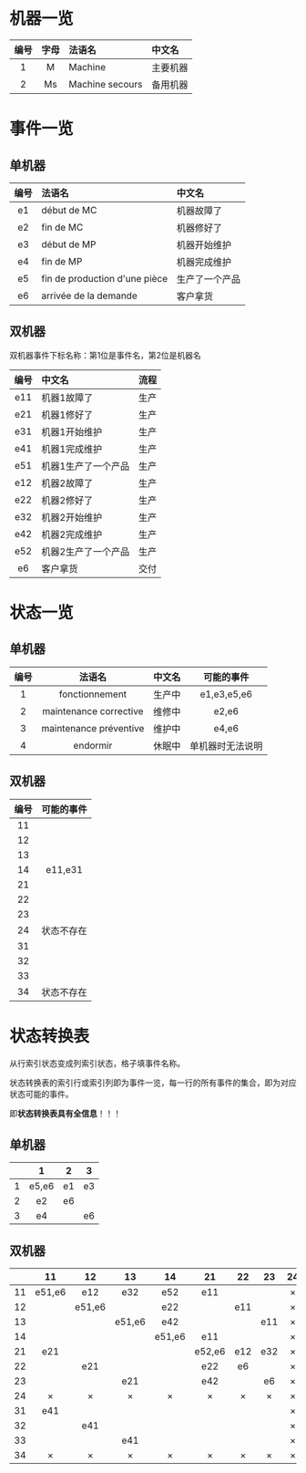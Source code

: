 # 机器一览
| 编号  | 字母  | 法语名          | 中文名   |
| :---: | :---: | :-------------- | :------- |
|   1   |   M   | Machine         | 主要机器 |
|   2   |  Ms   | Machine secours | 备用机器 |

# 事件一览
## 单机器

| 编号  | 法语名                        | 中文名         |
| :---: | :---------------------------- | :------------- |
|  e1   | début de MC                   | 机器故障了     |
|  e2   | fin de MC                     | 机器修好了     |
|  e3   | début de MP                   | 机器开始维护   |
|  e4   | fin de MP                     | 机器完成维护   |
|  e5   | fin de production d'une pièce | 生产了一个产品 |
|  e6   | arrivée de la demande         | 客户拿货       |

## 双机器

双机器事件下标名称：第1位是事件名，第2位是机器名

| 编号  | 中文名              | 流程  |
| :---: | :------------------ | :---: |
|  e11  | 机器1故障了         | 生产  |
|  e21  | 机器1修好了         | 生产  |
|  e31  | 机器1开始维护       | 生产  |
|  e41  | 机器1完成维护       | 生产  |
|  e51  | 机器1生产了一个产品 | 生产  |
|  e12  | 机器2故障了         | 生产  |
|  e22  | 机器2修好了         | 生产  |
|  e32  | 机器2开始维护       | 生产  |
|  e42  | 机器2完成维护       | 生产  |
|  e52  | 机器2生产了一个产品 | 生产  |
|  e6   | 客户拿货            | 交付  |

# 状态一览
## 单机器

| 编号  |         法语名         | 中文名 |    可能的事件    |
| :---: | :--------------------: | :----- | :--------------: |
|   1   |     fonctionnement     | 生产中 |   e1,e3,e5,e6    |
|   2   | maintenance corrective | 维修中 |      e2,e6       |
|   3   | maintenance préventive | 维护中 |      e4,e6       |
|   4   |        endormir        | 休眠中 | 单机器时无法说明 |

## 双机器

| 编号  | 可能的事件 |
| :---: | :--------: |
|  11   |            |
|  12   |            |
|  13   |            |
|  14   |  e11,e31   |
|  21   |            |
|  22   |            |
|  23   |            |
|  24   | 状态不存在 |
|  31   |            |
|  32   |            |
|  33   |            |
|  34   | 状态不存在 |

# 状态转换表

从行索引状态变成列索引状态，格子填事件名称。

状态转换表的索引行或索引列即为事件一览，每一行的所有事件的集合，即为对应状态可能的事件。

即**状态转换表具有全信息**！！！

## 单机器

|       |   1   |   2   |   3   |
| :---: | :---: | :---: | :---: |
|   1   | e5,e6 |  e1   |  e3   |
|   2   |  e2   |  e6   |       |
|   3   |  e4   |       |  e6   |

## 双机器

|       |   11   |   12   |   13   |   14   |   21   |  22   |  23   |  24   |   31   |  32   |  33   |  34   |
| :---: | :----: | :----: | :----: | :----: | :----: | :---: | :---: | :---: | :----: | :---: | :---: | :---: |
|  11   | e51,e6 |  e12   |  e32   |  e52   |  e11   |       |       |   ×   |  e31   |       |       |   ×   |
|  12   |        | e51,e6 |        |  e22   |        |  e11  |       |   ×   |        |  e31  |       |   ×   |
|  13   |        |        | e51,e6 |  e42   |        |       |  e11  |   ×   |        |       |  e31  |   ×   |
|  14   |        |        |        | e51,e6 |  e11   |       |       |   ×   |  e31   |       |       |   ×   |
|  21   |  e21   |        |        |        | e52,e6 |  e12  |  e32  |   ×   |        |       |       |   ×   |
|  22   |        |  e21   |        |        |  e22   |  e6   |       |   ×   |        |       |       |   ×   |
|  23   |        |        |  e21   |        |  e42   |       |  e6   |   ×   |        |       |       |   ×   |
|  24   |   ×    |   ×    |   ×    |   ×    |   ×    |   ×   |   ×   |   ×   |   ×    |   ×   |   ×   |   ×   |
|  31   |  e41   |        |        |        |        |       |       |   ×   | e52,e6 |  e12  |  e32  |   ×   |
|  32   |        |  e41   |        |        |        |       |       |   ×   |  e22   |  e6   |       |   ×   |
|  33   |        |        |  e41   |        |        |       |       |   ×   |  e42   |       |  e6   |   ×   |
|  34   |   ×    |   ×    |   ×    |   ×    |   ×    |   ×   |   ×   |   ×   |   ×    |   ×   |   ×   |   ×   |